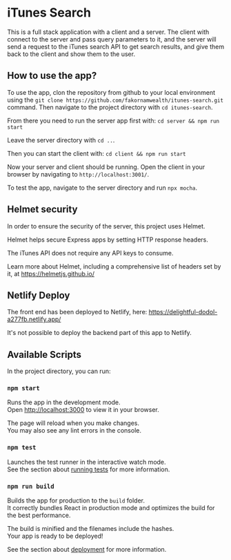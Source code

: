 # iTunes Search

This is a full stack application with a client and a server. The client with connect to the server and pass query parameters to it, and the server will send a request to the iTunes search API to get search results, and give them back to the client and show them to the user.

## How to use the app?

To use the app, clon the repository from github to your local environment using the `git clone https://github.com/fakornamwealth/itunes-search.git` command. Then navigate to the project directory with `cd itunes-search`.

From there you need to run the server app first with:
`cd server && npm run start`

Leave the server directory with `cd ..`.

Then you can start the client with:
`cd client && npm run start`

Now your server and client should be running. Open the client in your browser by navigating to `http://localhost:3001/`.

To test the app, navigate to the server directory and run `npx mocha`.

## Helmet security

In order to ensure the security of the server, this project uses Helmet.

Helmet helps secure Express apps by setting HTTP response headers.

The iTunes API does not require any API keys to consume.

Learn more about Helmet, including a comprehensive list of headers set by it, at https://helmetjs.github.io/

## Netlify Deploy

The front end has been deployed to Netlify, here:
https://delightful-dodol-a277fb.netlify.app/

It's not possible to deploy the backend part of this app to Netlify.

## Available Scripts

In the project directory, you can run:

### `npm start`

Runs the app in the development mode.\
Open [http://localhost:3000](http://localhost:3000) to view it in your browser.

The page will reload when you make changes.\
You may also see any lint errors in the console.

### `npm test`

Launches the test runner in the interactive watch mode.\
See the section about [running tests](https://facebook.github.io/create-react-app/docs/running-tests) for more information.

### `npm run build`

Builds the app for production to the `build` folder.\
It correctly bundles React in production mode and optimizes the build for the best performance.

The build is minified and the filenames include the hashes.\
Your app is ready to be deployed!

See the section about [deployment](https://facebook.github.io/create-react-app/docs/deployment) for more information.
